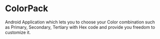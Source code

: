 # ColorPack
Android Application which lets you to choose your Color combination such as Primary, Secondary, Tertiary with Hex code and provide you freedom to customize it.
